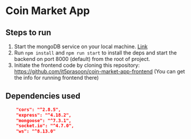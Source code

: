 # Coin Market App

## Steps to run

1. Start the mongoDB service on your local machine. [Link](https://www.mongodb.com/docs/manual/tutorial/manage-mongodb-processes/#:~:text=You%20can%20start%20MongoDB%20from,Edition%20as%20a%20Windows%20Service.)
2. Run ```npm install``` and ```npm run start``` to install the deps and start the backend on port 8000 (default) from the root of project.
3. Initiate the frontend code by cloning this repository: https://github.com/it5prasoon/coin-market-app-frontend (You can get the info for running frontend there)

## Dependencies used

```json
    "cors": "^2.8.5",
    "express": "^4.18.2",
    "mongoose": "^7.3.1",
    "socket.io": "^4.7.0",
    "ws": "^8.13.0"
```
